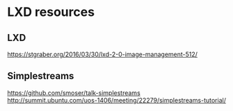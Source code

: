 # LXD resources

## LXD

https://stgraber.org/2016/03/30/lxd-2-0-image-management-512/

## Simplestreams

https://github.com/smoser/talk-simplestreams
http://summit.ubuntu.com/uos-1406/meeting/22279/simplestreams-tutorial/
